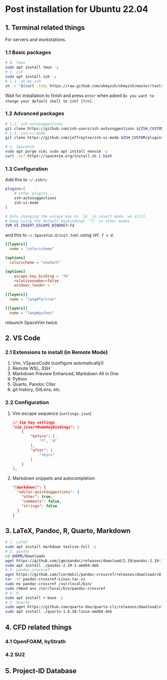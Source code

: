 # Post installation for Ubuntu 22.04

## 1. Terminal related things

For servers and workstations.

### 1.1 Basic packages

```sh
# 0. tmux
sudo apt install tmux -y
# 1. zsh
sudo apt install zsh -y
# 1.1. oh-my-zsh
sh -c "$(curl -fsSL https://raw.github.com/ohmyzsh/ohmyzsh/master/tools/install.sh)"
```

Wait for installation to finish and press `enter` when asked `Do you want to change your default shell to zsh? [Y/n]`.
    

### 1.2 Advanced packages

```sh
# 1.2. zsh-autosuggestions
git clone https://github.com/zsh-users/zsh-autosuggestions ${ZSH_CUSTOM:-~/.oh-my-zsh/custom}/plugins/zsh-autosuggestions
# 1.3. zsh-vi-mode
git clone https://github.com/jeffreytse/zsh-vi-mode $ZSH_CUSTOM/plugins/zsh-vi-mode

# 2. SpaceVim
sudo apt purge vim; sudo apt install neovim -y
curl -sLf https://spacevim.org/install.sh | bash
```

### 1.3 Configuration

Add this to `~/.zshrc`:

```sh
plugins=( 
    # other plugins...
    zsh-autosuggestions
    zsh-vi-mode
)

# Only changing the escape key to `jk` in insert mode, we still
# keep using the default keybindings `^[` in other modes
ZVM_VI_INSERT_ESCAPE_BINDKEY=fd
```

and this to `~/.SpaceVim.d/init.toml` using `SPC f v d`:

```toml
[[layers]]
  name = "colorscheme"

[options]
  colorscheme = "onedark"

[options]
    escape_key_binding = 'fd'
    relativenumber=false
    windows_leader = ''
    
[[layers]]
  name = "lang#fortran"

[[layers]]
  name = "lang#python"
```

relaunch SpaceVim twice.

## 2. VS Code

### 2.1 Extensions to install (in Remote Mode)

1. Vim, VSpaceCode (configure automatically!)
2. Remote WSL, SSH
3. Markdown Preview Enhanced, Markdown All in One
4. Python
5. Quarto, Pandoc Citer
6. git history, GitLens, etc.

### 2.2 Configuration

1. Vim escape sequence (`settings.json`)

    ```json
    // Vim key settings 
    "vim.insertModeKeyBindings": [
        {
            "before": [
                "f", "d"
            ],
            "after": [
                "<Esc>"
            ]
        }
    ],
    ```

2. Markdown snippets and autocompletion

    ```json
    "[markdown]": {
      "editor.quickSuggestions": {
        "other": true,
        "comments": false,
        "strings": false
      }
    }
    ```

## 3. LaTeX, Pandoc, R, Quarto, Markdown

```sh
# 1. LaTeX
sudo apt install markdown texlive-full -y
# 2. pandoc
cd $HOME/Downloads
wget https://github.com/jgm/pandoc/releases/download/2.19/pandoc-2.19-1-amd64.deb  # Pandoc 2.19
sudo apt install ./pandoc-2.19-1-amd64.deb
# 3. pandoc-crossref
wget https://github.com/lierdakil/pandoc-crossref/releases/download/v0.3.13.0/pandoc-crossref-Linux.tar.xz  # Pandoc-crossref 0.3.13.0
tar -xf pandoc-crossref-Linux.tar.xz
sudo mv pandoc-crossref /usr/local/bin/
sudo chmod a+x /usr/local/bin/pandoc-crossref
# 4. R
sudo apt install r-base -y
# 5. Quarto
sudo wget https://github.com/quarto-dev/quarto-cli/releases/download/v1.0.38/quarto-1.0.38-linux-amd64.deb
sudo apt install ./quarto-1.0.38-linux-amd64.deb
```

## 4. CFD related things

### 4.1 OpenFOAM, hyStrath

### 4.2 SU2

## 5. Project-ID Database